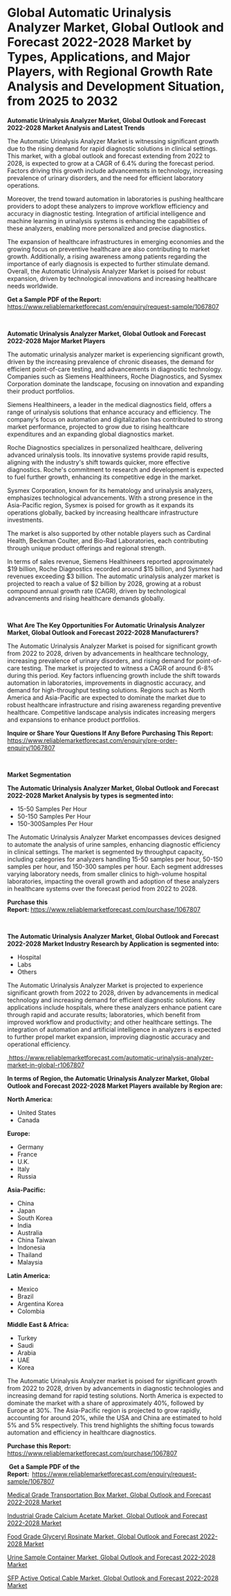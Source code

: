 <p><h1>Global Automatic Urinalysis Analyzer Market, Global Outlook and Forecast 2022-2028 Market by Types, Applications, and Major Players, with Regional Growth Rate Analysis and Development Situation, from 2025 to 2032</h1></p><p><strong>Automatic Urinalysis Analyzer Market, Global Outlook and Forecast 2022-2028 Market Analysis and Latest Trends</strong></p>
<p><p>The Automatic Urinalysis Analyzer Market is witnessing significant growth due to the rising demand for rapid diagnostic solutions in clinical settings. This market, with a global outlook and forecast extending from 2022 to 2028, is expected to grow at a CAGR of 6.4% during the forecast period. Factors driving this growth include advancements in technology, increasing prevalence of urinary disorders, and the need for efficient laboratory operations.</p><p>Moreover, the trend toward automation in laboratories is pushing healthcare providers to adopt these analyzers to improve workflow efficiency and accuracy in diagnostic testing. Integration of artificial intelligence and machine learning in urinalysis systems is enhancing the capabilities of these analyzers, enabling more personalized and precise diagnostics. </p><p>The expansion of healthcare infrastructures in emerging economies and the growing focus on preventive healthcare are also contributing to market growth. Additionally, a rising awareness among patients regarding the importance of early diagnosis is expected to further stimulate demand. Overall, the Automatic Urinalysis Analyzer Market is poised for robust expansion, driven by technological innovations and increasing healthcare needs worldwide.</p></p>
<p><strong>Get a Sample PDF of the Report:&nbsp;</strong> <a href="https://www.reliablemarketforecast.com/enquiry/request-sample/1067807?utm_campaign=1903&utm_medium=2&utm_source=Github&utm_content=ia&utm_term=21032025&utm_id=automatic-urinalysis-analyzer-market-global-outlook-and-forecast-2022-2028">https://www.reliablemarketforecast.com/enquiry/request-sample/1067807</a></p>
<p>&nbsp;</p>
<p><strong>Automatic Urinalysis Analyzer Market, Global Outlook and Forecast 2022-2028 Major Market Players</strong></p>
<p><p>The automatic urinalysis analyzer market is experiencing significant growth, driven by the increasing prevalence of chronic diseases, the demand for efficient point-of-care testing, and advancements in diagnostic technology. Companies such as Siemens Healthineers, Roche Diagnostics, and Sysmex Corporation dominate the landscape, focusing on innovation and expanding their product portfolios.</p><p>Siemens Healthineers, a leader in the medical diagnostics field, offers a range of urinalysis solutions that enhance accuracy and efficiency. The company's focus on automation and digitalization has contributed to strong market performance, projected to grow due to rising healthcare expenditures and an expanding global diagnostics market.</p><p>Roche Diagnostics specializes in personalized healthcare, delivering advanced urinalysis tools. Its innovative systems provide rapid results, aligning with the industry's shift towards quicker, more effective diagnostics. Roche's commitment to research and development is expected to fuel further growth, enhancing its competitive edge in the market.</p><p>Sysmex Corporation, known for its hematology and urinalysis analyzers, emphasizes technological advancements. With a strong presence in the Asia-Pacific region, Sysmex is poised for growth as it expands its operations globally, backed by increasing healthcare infrastructure investments.</p><p>The market is also supported by other notable players such as Cardinal Health, Beckman Coulter, and Bio-Rad Laboratories, each contributing through unique product offerings and regional strength. </p><p>In terms of sales revenue, Siemens Healthineers reported approximately $19 billion, Roche Diagnostics recorded around $15 billion, and Sysmex had revenues exceeding $3 billion. The automatic urinalysis analyzer market is projected to reach a value of $2 billion by 2028, growing at a robust compound annual growth rate (CAGR), driven by technological advancements and rising healthcare demands globally.</p></p>
<p>&nbsp;</p>
<p><strong>What Are The Key Opportunities For Automatic Urinalysis Analyzer Market, Global Outlook and Forecast 2022-2028 Manufacturers?</strong></p>
<p><p>The Automatic Urinalysis Analyzer Market is poised for significant growth from 2022 to 2028, driven by advancements in healthcare technology, increasing prevalence of urinary disorders, and rising demand for point-of-care testing. The market is projected to witness a CAGR of around 6-8% during this period. Key factors influencing growth include the shift towards automation in laboratories, improvements in diagnostic accuracy, and demand for high-throughput testing solutions. Regions such as North America and Asia-Pacific are expected to dominate the market due to robust healthcare infrastructure and rising awareness regarding preventive healthcare. Competitive landscape analysis indicates increasing mergers and expansions to enhance product portfolios.</p></p>
<p><strong>Inquire or Share Your Questions If Any Before Purchasing This Report:</strong> <a href="https://www.reliablemarketforecast.com/enquiry/pre-order-enquiry/1067807?utm_campaign=1903&utm_medium=2&utm_source=Github&utm_content=ia&utm_term=21032025&utm_id=automatic-urinalysis-analyzer-market-global-outlook-and-forecast-2022-2028">https://www.reliablemarketforecast.com/enquiry/pre-order-enquiry/1067807</a></p>
<p>&nbsp;</p>
<p><strong>Market Segmentation</strong></p>
<p><strong>The Automatic Urinalysis Analyzer Market, Global Outlook and Forecast 2022-2028 Market Analysis by types is segmented into:</strong></p>
<p><ul><li>15-50 Samples Per Hour</li><li>50-150 Samples Per Hour</li><li>150-300Samples Per Hour</li></ul></p>
<p><p>The Automatic Urinalysis Analyzer Market encompasses devices designed to automate the analysis of urine samples, enhancing diagnostic efficiency in clinical settings. The market is segmented by throughput capacity, including categories for analyzers handling 15-50 samples per hour, 50-150 samples per hour, and 150-300 samples per hour. Each segment addresses varying laboratory needs, from smaller clinics to high-volume hospital laboratories, impacting the overall growth and adoption of these analyzers in healthcare systems over the forecast period from 2022 to 2028.</p></p>
<p><strong>Purchase this Report:&nbsp;</strong><a href="https://www.reliablemarketforecast.com/purchase/1067807?utm_campaign=1903&utm_medium=2&utm_source=Github&utm_content=ia&utm_term=21032025&utm_id=automatic-urinalysis-analyzer-market-global-outlook-and-forecast-2022-2028">https://www.reliablemarketforecast.com/purchase/1067807</a></p>
<p>&nbsp;</p>
<p><strong>The Automatic Urinalysis Analyzer Market, Global Outlook and Forecast 2022-2028 Market Industry Research by Application is segmented into:</strong></p>
<p><ul><li>Hospital</li><li>Labs</li><li>Others</li></ul></p>
<p><p>The Automatic Urinalysis Analyzer Market is projected to experience significant growth from 2022 to 2028, driven by advancements in medical technology and increasing demand for efficient diagnostic solutions. Key applications include hospitals, where these analyzers enhance patient care through rapid and accurate results; laboratories, which benefit from improved workflow and productivity; and other healthcare settings. The integration of automation and artificial intelligence in analyzers is expected to further propel market expansion, improving diagnostic accuracy and operational efficiency.</p></p>
<p><a href="https://www.reliablemarketforecast.com/automatic-urinalysis-analyzer-market-in-global-r1067807?utm_campaign=1903&utm_medium=2&utm_source=Github&utm_content=ia&utm_term=21032025&utm_id=automatic-urinalysis-analyzer-market-global-outlook-and-forecast-2022-2028">&nbsp;https://www.reliablemarketforecast.com/automatic-urinalysis-analyzer-market-in-global-r1067807</a></p>
<p><strong>In terms of Region, the Automatic Urinalysis Analyzer Market, Global Outlook and Forecast 2022-2028 Market Players available by Region are:</strong></p>
<p>
    <p> <strong> North America: </strong>
        <ul>
            <li>United States</li>
            <li>Canada</li>
        </ul>
        </p> 
    <p> <strong> Europe: </strong>
        <ul>
            <li>Germany</li>
            <li>France</li>
            <li>U.K.</li>
            <li>Italy</li>
            <li>Russia</li>
        </ul>
        </p> 
    <p> <strong> Asia-Pacific: </strong>
        <ul>
            <li>China</li>
            <li>Japan</li>
            <li>South Korea</li>
            <li>India</li>
            <li>Australia</li>
            <li>China Taiwan</li>
            <li>Indonesia</li>
            <li>Thailand</li>
            <li>Malaysia</li>
        </ul>
        </p> 
    <p> <strong> Latin America: </strong>
        <ul>
            <li>Mexico</li>
            <li>Brazil</li>
            <li>Argentina Korea</li>
            <li>Colombia</li>
        </ul>
        </p> 
    <p> <strong> Middle East & Africa: </strong>
        <ul>
            <li>Turkey</li>
            <li>Saudi</li>
            <li>Arabia</li>
            <li>UAE</li>
            <li>Korea</li>
        </ul>
    </p>
    </p>
<p><p>The Automatic Urinalysis Analyzer market is poised for significant growth from 2022 to 2028, driven by advancements in diagnostic technologies and increasing demand for rapid testing solutions. North America is expected to dominate the market with a share of approximately 40%, followed by Europe at 30%. The Asia-Pacific region is projected to grow rapidly, accounting for around 20%, while the USA and China are estimated to hold 5% and 5% respectively. This trend highlights the shifting focus towards automation and efficiency in healthcare diagnostics.</p></p>
<p><strong>Purchase this Report: </strong><a href="https://www.reliablemarketforecast.com/purchase/1067807?utm_campaign=1903&utm_medium=2&utm_source=Github&utm_content=ia&utm_term=21032025&utm_id=automatic-urinalysis-analyzer-market-global-outlook-and-forecast-2022-2028">https://www.reliablemarketforecast.com/purchase/1067807</a></p>
<p>&nbsp;<strong>Get a Sample PDF of the Report:&nbsp;&nbsp;</strong><a href="https://www.reliablemarketforecast.com/enquiry/request-sample/1067807?utm_campaign=1903&utm_medium=2&utm_source=Github&utm_content=ia&utm_term=21032025&utm_id=automatic-urinalysis-analyzer-market-global-outlook-and-forecast-2022-2028">https://www.reliablemarketforecast.com/enquiry/request-sample/1067807</a></p>
<p><strong></strong></p>
<p><p><a href="https://github.com/irfadac/Market-Research-Report-List-5/blob/main/medical-grade-transportation-box-market-global-outlook-and-forecast-2022-2028-market.md?utm_campaign=1903&utm_medium=2&utm_source=Github&utm_content=ia&utm_term=21032025&utm_id=automatic-urinalysis-analyzer-market-global-outlook-and-forecast-2022-2028">Medical Grade Transportation Box Market, Global Outlook and Forecast 2022-2028 Market</a></p><p><a href="https://github.com/vasosblenksk/Market-Research-Report-List-1/blob/main/industrial-grade-calcium-acetate-market-global-outlook-and-forecast-2022-2028-market.md?utm_campaign=1903&utm_medium=2&utm_source=Github&utm_content=ia&utm_term=21032025&utm_id=automatic-urinalysis-analyzer-market-global-outlook-and-forecast-2022-2028">Industrial Grade Calcium Acetate Market, Global Outlook and Forecast 2022-2028 Market</a></p><p><a href="https://github.com/viohlbrenksf/Market-Research-Report-List-1/blob/main/food-grade-glyceryl-rosinate-market-global-outlook-and-forecast-2022-2028-market.md?utm_campaign=1903&utm_medium=2&utm_source=Github&utm_content=ia&utm_term=21032025&utm_id=automatic-urinalysis-analyzer-market-global-outlook-and-forecast-2022-2028">Food Grade Glyceryl Rosinate Market, Global Outlook and Forecast 2022-2028 Market</a></p><p><a href="https://github.com/merzafairy04/Market-Research-Report-List-1/blob/main/urine-sample-container-market-global-outlook-and-forecast-2022-2028-market.md?utm_campaign=1903&utm_medium=2&utm_source=Github&utm_content=ia&utm_term=21032025&utm_id=automatic-urinalysis-analyzer-market-global-outlook-and-forecast-2022-2028">Urine Sample Container Market, Global Outlook and Forecast 2022-2028 Market</a></p><p><a href="https://github.com/ifsahvadenah/Market-Research-Report-List-1/blob/main/sfp-active-optical-cable-market-global-outlook-and-forecast-2022-2028-market.md?utm_campaign=1903&utm_medium=2&utm_source=Github&utm_content=ia&utm_term=21032025&utm_id=automatic-urinalysis-analyzer-market-global-outlook-and-forecast-2022-2028">SFP Active Optical Cable Market, Global Outlook and Forecast 2022-2028 Market</a></p></p>